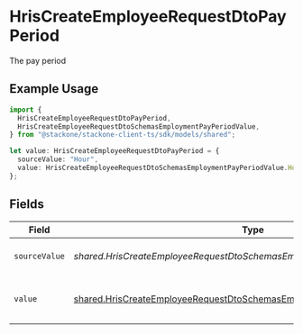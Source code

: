 # HrisCreateEmployeeRequestDtoPayPeriod

The pay period

## Example Usage

```typescript
import {
  HrisCreateEmployeeRequestDtoPayPeriod,
  HrisCreateEmployeeRequestDtoSchemasEmploymentPayPeriodValue,
} from "@stackone/stackone-client-ts/sdk/models/shared";

let value: HrisCreateEmployeeRequestDtoPayPeriod = {
  sourceValue: "Hour",
  value: HrisCreateEmployeeRequestDtoSchemasEmploymentPayPeriodValue.Hour,
};
```

## Fields

| Field                                                                                                                                                           | Type                                                                                                                                                            | Required                                                                                                                                                        | Description                                                                                                                                                     | Example                                                                                                                                                         |
| --------------------------------------------------------------------------------------------------------------------------------------------------------------- | --------------------------------------------------------------------------------------------------------------------------------------------------------------- | --------------------------------------------------------------------------------------------------------------------------------------------------------------- | --------------------------------------------------------------------------------------------------------------------------------------------------------------- | --------------------------------------------------------------------------------------------------------------------------------------------------------------- |
| `sourceValue`                                                                                                                                                   | *shared.HrisCreateEmployeeRequestDtoSchemasEmploymentPayPeriodSourceValue*                                                                                      | :heavy_minus_sign:                                                                                                                                              | The source value of the pay period.                                                                                                                             | Hour                                                                                                                                                            |
| `value`                                                                                                                                                         | [shared.HrisCreateEmployeeRequestDtoSchemasEmploymentPayPeriodValue](../../../sdk/models/shared/hriscreateemployeerequestdtoschemasemploymentpayperiodvalue.md) | :heavy_minus_sign:                                                                                                                                              | The pay period of the job postings.                                                                                                                             | hour                                                                                                                                                            |
